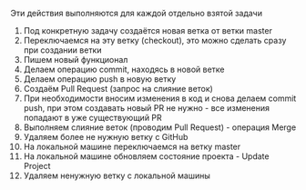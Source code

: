 Эти действия выполняются для каждой отдельно взятой задачи

1. Под конкретную задачу создаётся новая ветка от ветки master
2. Переключаемся на эту ветку (checkout), это можно сделать сразу при создании ветки
3. Пишем новый функционал
4. Делаем операцию commit, находясь в новой ветке
5. Делаем операцию push в новую ветку
6. Создаём Pull Request (запрос на слияние веток)
7. При необходимости вносим изменения в код и снова делаем commit push, при этом создавать новый PR не нужно - все изменения попадают в уже существующий PR
8. Выполняем слияние веток (проводим Pull Request) - операция Merge
9. Удаляем более не нужную ветку с GitHub
10. На локальной машине переключаемся на ветку master
11. На локальной машине обновляем состояние проекта - Update Project
12. Удаляем ненужную ветку с локальной машины
```